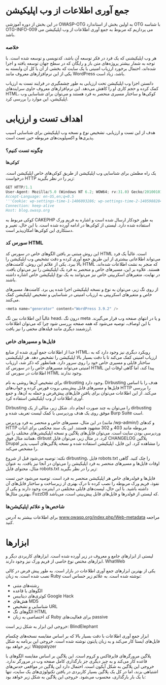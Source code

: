 
# جمع آوری اطلاعات از وب اپلیکیشن

در این بخش از دوره آموزشی OWASP-OTG به اولین بخش از استاندارد OTG با شناسه OTG-INFO-009 می پردازیم که مربوط به جمع آوری اطلاعات از وب اپلیکیشن می باشد.

### خلاصه

هر وب اپلیکیشنی که یک فرد در فکر توسعه آن باشد، کدنویسی و توسعه شده است. با توجه به شمار بیشتر پروژه‌های متن باز و رایگان که در سطح جهان توسعه یافته و اجرا شده‌اند، احتمال برخورد ارزیاب امنیتی با یک سایت که بخشی از آن یا کل آن وابسته به یکی از این نرم‌افزارهای معروف مانند WordPress باشد، زیاد است.

دانستن اجزا وب اپلیکیشن تحت ارزیابی به طور چشمگیری در فرایند تست به ارزیاب کمک کرده و حجم کاری او را کاهش می‌دهد. این نرم‌افزارهای معروف حاوی سرایندهای HTML، کوکی‌ها و ساختار مسیری منحصر به فرد هستند و می‌توان برای شناسایی وب اپلیکیشن، این موارد را بررسی کرد.
# اهداف تست و ارزیابی

هدف از این تست و ارزیابی، تشخیص نوع و نسخه وب اپلیکیشن برای شناسایی آسیب پذیری‌ها و اکسپلویت‌های مربوطه حین تست است.

### چگونه تست کنیم؟

#### کوکی‌ها

یک راه مطمئن برای شناسایی وب اپلیکیشن از طریق کوکی‌های خاص اپلیکیشن است. درخواست HTTP زیر را در نظر بگیرید:
```js
GET HTTP/1.1
User-Agent: Mozilla/5.0 (Windows NT 6.2; WOW64; rv:31.0) Gecko/20100101 Firefox/31.0 Accept: text/html,application/xhtml+xml,application/xml;q=0.9,*/*;q=0.8
Accept-Language: en-US,en;q=0.5
'''Cookie: wp-settings-time-1-1406093286; wp-settings-time-2-1405988284*** DNT: 1
Connection: keep-alive
Host: blog.owasp.org
```

کوکی مربوط به CAKEPHP به طور خودکار ارسال شده است و اشاره به فریم ورک استفاده شده دارد. لیستی از کوکی‌ها در ادامه آورده شده است. با این حال، تغییر و دستکاری این کوکی‌ها امکان‌پذیر است.
### سورس کد HTML

این روش مبتنی بر یافتن الگوهای خاص در سورس کد HTML است. غالباً یک فرد می‌تواند اطلاعاتی بیشتری از این طریق جمع آوری کرده و دقت تشخیص وب اپلیکیشن را بالا ببرد. یکی از علائم این روش، کامنت‌های HTML که منجر به نشت اطلاعات شده‌اند، هستند. علاوه بر این، مسیرهای خاص و منحصر به فرد یک اپلیکیشن را نیز می‌توان یافت. در نهایت، متغیرهای اسکریپتی خاص نیز می‌توانند به یک نوع اپلیکیشن خاص اشاره داشته باشند.

از روی تگ زیر، می‌توان به نوع و نسخه اپلیکیشن اجرا شده پی برد. کامنت‌ها، مسیرهای خاص و متغیرهای اسکریپتی به ارزیاب امنیتی در شناسایی و تشخیص اپلیکیشن کمک می‌کنند.

```js
<meta name="generator" content="WordPress 3.9.2" />
```

غالباً این اطلاعات بین تگ‌ head، درون تگ meta و یا در انتهای صفحه وب قرار می‌گیرند. با این اوصاف، توصیه می‌شود که همه صفحه بررسی شود چرا که می‌توان اطلاعات ارزشمند دیگری مانند فیلدهای مخفی را نیز یافت.
### فایل‌ها و مسیرهای خاص

جدا از اطلاعات جمع آوری شده از منابع HTML، رویکرد دیگری نیز وجود دارد که به ارزیاب امنیتی کمک می‌کند تا با دقت بسیار بالا اپلیکیشن را تشخیص دهد. هر اپلیکیشنی ساختار فایلی و مسیری خاص خود را روی سرور دارد. همانطور که ذکر شد، ارزیاب امنیتی می‌تواند مسیرهای خاص را در سورس کد HTML پیدا کند، اما گاهی اوقات این اطلاعات در سورس کد HTML وجود ندارند.

برای تشخیص آن‌ها روشی به نام dirbusting وجود دارد. Dirbusting هدف را با اسامی فایل‌ها و مسیرهای قابل پیش‌بینی بروت فورس کرده و جواب‌های HTTP را بررسی می‌کند. از این اطلاعات می‌توان برای یافتن فایل‌های پیش‌فرض و حمله به آن‌ها، و جمع آوری اطلاعات از وب اپلیکیشن استفاده کرد.

Dirbusting را می‌توان به چند صورت انجام داد. شکل زیر، مثالی از یک dirbusting موفق روی یک هدف وردپرسی با کمک لیست تعریف شده و Burp Suite است.

در این مثال، مسیرهای خاص و منحصر به فرد وردپرس (مانند /wp-admin/) و کدهای HTTP مربوطه مانند 403 و 302 مشهود هستند. این یک سند محکمی برای اثبات وردپرسی بودن سایت است. می‌توان فایل‌های پلاگین و نسخه اپلیکیشن‌های مختلف را نیز همانند مثال فوق، dirbust کرد. در مثال زیر، می‌توان فایل CHANGELOG پلاگین Drupal را مشاهده کرد. این فایل، اپلیکیشن استفاده شده و نسخه پلاگین‌های آسیب پذیر را مشخص می‌کند.

نکته: توصیه می‌شود قبل از شروع dirbusting، فایل robots.txt را چک کنید. گاهی اوقات فایل‌ها و مسیرهای منحصر به فرد اپلیکیشن را می‌توان در آنجا نیز یافت. به عنوان مثال، محتوای فایل robots.txt زیر را در نظر بگیرید:

فایل‌ها و فولدرهای خاص هر اپلیکیشن منحصر به فرد است. توصیه می‌شود حین تست نفوذ، فریم ورک مربوطه را نصب کرده تا درک بهتری از زیرساخت و ساختار فایل‌های آن داشته باشید. با این حال، لیست‌های فایلی مختلفی در اینترنت وجود دارند و یکی از بهترین‌ مثال‌ها، FuzzDB که لیستی از فولدرها و فایل‌های قابل پیش‌بینی است، می‌باشد.

### شاخص‌ها و علائم اپلیکیشن‌ها

برای اطلاعات بیشتر به آدرس www.owasp.org/index.php/Web-metadata مراجعه کنید.

# ابزارها

لیستی از ابزارهای جامع و معروف در زیر آورده شده است. ابزارهای کاربردی دیگر و ابزارهای مختص نوع خاصی از فریم ورک نیز وجود دارند.
WhatWeb

یکی از بهترین ابزارهای جمع آوری اطلاعات در بازار است. به طور پیش فرض در کالی نصب شده است. به زبان Ruby نوشته شده است. به علائم زیر حساس است:

* رشته‌های متنی
* الگوهای با قاعده
* کوئری‌های دیتابیس Google Hack
* هش‌های MD5
* شناسایی و تشخیص URL
* الگوهای تگ HTML
* کد اختصاصی به زبان Ruby برای فعالیت‌های passive

خروجی این ابزار به شکل زیر است:
BlindElephant

ابزار جمع آوری اطلاعات با دقت بسیار بالا که بر اساس مقایسه نسخه‌های چِکسام فایل‌های ایستا کار می‌کند و به زبان پایتون نوشته شده است. خروجی این برنامه به شکل زیر خواهد بود:
Wappalyzer

پلاگین مرورگرهای فایرفاکس و کروم است. این پلاگین بر اساس مقایسه الگوهای با قاعده کار می‌کند و به چیز دیگری جز بارگذاری کامل صفحه وب در مرورگر ندارد. خروجی این پلاگین به شکل آیکون است. احتمال دارد این پلاگین در مواقعی حدس‌های اشتباهی بزند، اما در کل یک پلاگین بسیار کاربردی در یافتن تکنولوژی‌های یک سایت، تنها با یک بار بارگذاری، محسوب می‌شود. خروجی این پلاگین به شکل زیر خواهد بود:
